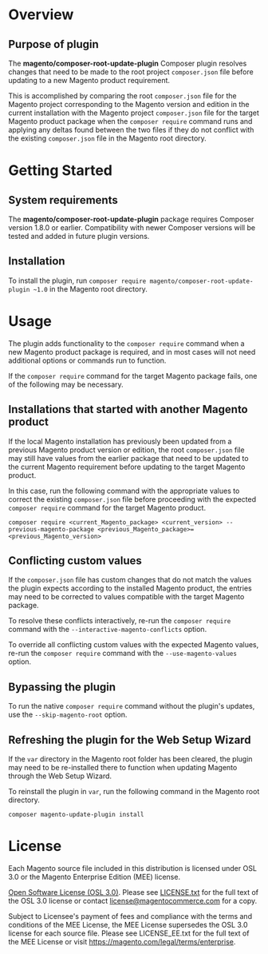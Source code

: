 # Overview
## Purpose of plugin

The **magento/composer-root-update-plugin** Composer plugin resolves changes that need to be made to the root project `composer.json` file before updating to a new Magento product requirement.

This is accomplished by comparing the root `composer.json` file for the Magento project corresponding to the Magento version and edition in the current installation with the Magento project `composer.json` file for the target Magento product package when the `composer require` command runs and applying any deltas found between the two files if they do not conflict with the existing `composer.json` file in the Magento root directory.

# Getting Started
## System requirements
The **magento/composer-root-update-plugin** package requires Composer version 1.8.0 or earlier.  Compatibility with newer Composer versions will be tested and added in future plugin versions. 

## Installation
To install the plugin, run `composer require magento/composer-root-update-plugin ~1.0` in the Magento root directory.

# Usage
The plugin adds functionality to the `composer require` command when a new Magento product package is required, and in most cases will not need additional options or commands run to function.

If the `composer require` command for the target Magento package fails, one of the following may be necessary.

## Installations that started with another Magento product
If the local Magento installation has previously been updated from a previous Magento product version or edition, the root `composer.json` file may still have values from the earlier package that need to be updated to the current Magento requirement before updating to the target Magento product.

In this case, run the following command with the appropriate values to correct the existing `composer.json` file before proceeding with the expected `composer require` command for the target Magento product.

    composer require <current_Magento_package> <current_version> --previous-magento-package <previous_Magento_package>=<previous_Magento_version>

## Conflicting custom values
If the `composer.json` file has custom changes that do not match the values the plugin expects according to the installed Magento product, the entries may need to be corrected to values compatible with the target Magento package.

To resolve these conflicts interactively, re-run the `composer require` command with the `--interactive-magento-conflicts` option.

To override all conflicting custom values with the expected Magento values, re-run the `composer require` command with the `--use-magento-values` option.

## Bypassing the plugin
To run the native `composer require` command without the plugin's updates, use the `--skip-magento-root` option.

## Refreshing the plugin for the Web Setup Wizard
If the `var` directory in the Magento root folder has been cleared, the plugin may need to be re-installed there to function when updating Magento through the Web Setup Wizard.

To reinstall the plugin in `var`, run the following command in the Magento root directory.

    composer magento-update-plugin install

# License

Each Magento source file included in this distribution is licensed under OSL 3.0 or the Magento Enterprise Edition (MEE) license.

[Open Software License (OSL 3.0)](https://opensource.org/licenses/osl-3.0.php).
Please see [LICENSE.txt](https://github.com/magento/composer-root-update-plugin/blob/develop/LICENSE.txt) for the full text of the OSL 3.0 license or contact license@magentocommerce.com for a copy.

Subject to Licensee's payment of fees and compliance with the terms and conditions of the MEE License, the MEE License supersedes the OSL 3.0 license for each source file.
Please see LICENSE_EE.txt for the full text of the MEE License or visit https://magento.com/legal/terms/enterprise.
